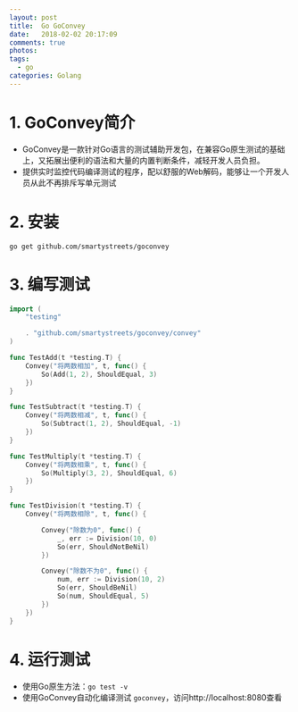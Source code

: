 ```yaml
---
layout: post
title:  Go GoConvey
date:   2018-02-02 20:17:09
comments: true
photos: 
tags: 
  - go
categories: Golang
---
```



# 1. GoConvey简介

- GoConvey是一款针对Go语言的测试辅助开发包，在兼容Go原生测试的基础上，又拓展出便利的语法和大量的内置判断条件，减轻开发人员负担。
- 提供实时监控代码编译测试的程序，配以舒服的Web解码，能够让一个开发人员从此不再排斥写单元测试

# 2. 安装

```shell
go get github.com/smartystreets/goconvey
```

<!--more-->

# 3. 编写测试

```go
import (
	"testing"

	. "github.com/smartystreets/goconvey/convey"
)

func TestAdd(t *testing.T) {
	Convey("将两数相加", t, func() {
		So(Add(1, 2), ShouldEqual, 3)
	})
}

func TestSubtract(t *testing.T) {
	Convey("将两数相减", t, func() {
		So(Subtract(1, 2), ShouldEqual, -1)
	})
}

func TestMultiply(t *testing.T) {
	Convey("将两数相乘", t, func() {
		So(Multiply(3, 2), ShouldEqual, 6)
	})
}

func TestDivision(t *testing.T) {
	Convey("将两数相除", t, func() {

		Convey("除数为0", func() {
			_, err := Division(10, 0)
			So(err, ShouldNotBeNil)
		})

		Convey("除数不为0", func() {
			num, err := Division(10, 2)
			So(err, ShouldBeNil)
			So(num, ShouldEqual, 5)
		})
	})
}
```

# 4. 运行测试

- 使用Go原生方法：`go test -v`
- 使用GoConvey自动化编译测试 `goconvey`，访问http://localhost:8080查看
